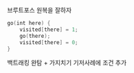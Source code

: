 브루트포스
	원복을 잘하자
```kotlin
go(int here) {
	visited[there] = 1;
	go(there);
	visited[there] = 0;
}
```


백트래킹
	완탐 + 가지치기
	기저사례에 조건 추가